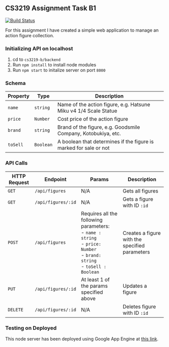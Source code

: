 ## CS3219 Assignment Task B1

[![Build Status](https://travis-ci.com/raniceyue/cs3219-b.svg?branch=master)](https://travis-ci.com/raniceyue/cs3219-b)

For this assignment I have created a simple web application to manage an action figure collection. 

### Initializing API on localhost

1. cd to `cs3219-b/backend`
2. Run `npm install` to install node modules
3. Run `npm start` to initalize server on port `8000`

### Schema

| Property | Type | Description |
|----------|------|-------------|
| `name`   | `string` | Name of the action figure, e.g. Hatsune Miku v4 1/4 Scale Statue |
| `price`  | `Number` | Cost price of the action figure |
| `brand`  | `string` | Brand of the figure, e.g. Goodsmile Company, Kotobukiya, etc. |
| `toSell` | `Boolean` | A boolean that determines if the figure is marked for sale or not | 

### API Calls

| HTTP Request | Endpoint | Params | Description |
|--------------|----------|--------|-------------|
| `GET`        | `/api/figures` | N/A | Gets all figures | 
| `GET`        | `/api/figures/:id` | N/A | Gets a figure with ID `:id` |
| `POST`       | `/api/figures` | Requires all the following parameters: <br> - `name : string` <br> - `price: Number` <br> - `brand: string` <br> - `toSell : Boolean` | Creates a figure with the specified parameters |
| `PUT`        | `/api/figures/:id` | At least 1 of the params specified  above | Updates a figure | 
| `DELETE`     | `/api/figures/:id` | N/A | Deletes figure with ID `:id` | 

### Testing on Deployed 

This node server has been deployed using Google App Engine at [this link](https://cs3219-assignment-b-backend.et.r.appspot.com/).